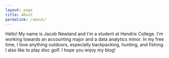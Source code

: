 ```yaml
---
layout: page
title: About
permalink: /about/
---
```


Hello!  My name is Jacob Newland and I'm a student at Hendrix College.  I'm working towards an accounting major and a data analytics minor.  In my free time, I love anything outdoors, especially backpacking, hunting, and fishing.  I also like to play disc golf.  I hope you enjoy my blog!
